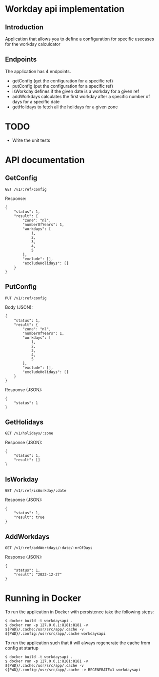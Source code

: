 # Workday api implementation

## Introduction
Application that allows you to define a configuration for specific usecases for the workday calculcator

## Endpoints
The application has 4 endpoints.
 - getConfig (get the configuration for a specific ref)
 - putConfig (put the configuration for a specific ref)
 - isWorkday defines if the given date is a workday for a given ref
 - addWorkdays calculates the first workday after a specific number of days for a specific date
 - getHolidays to fetch all the holidays for a given zone

# TODO
 - Write the unit tests

# API documentation
## GetConfig
```GET /v1/:ref/config```

Response:
```
{
    "status": 1,
    "result": {
        "zone": "nl",
        "numberOfYears": 1,
        "workdays": [
            1,
            2,
            3,
            4,
            5
        ],
        "exclude": [],
        "excludeHolidays": []
    }
}
```

## PutConfig
```PUT /v1/:ref/config```

Body (JSON):
```
{
    "status": 1,
    "result": {
        "zone": "nl",
        "numberOfYears": 1,
        "workdays": [
            1,
            2,
            3,
            4,
            5
        ],
        "exclude": [],
        "excludeHolidays": []
    }
}
```

Response (JSON):
```
{
    "status": 1
}
```

## GetHolidays
```GET /v1/holidays/:zone```

Response (JSON):
```
{
    "status": 1,
    "result": []
}
```

## IsWorkday
```GET /v1/:ref/isWorkday/:date```

Response (JSON):
```
{
    "status": 1,
    "result": true
}
```

## AddWorkdays
```GET /v1/:ref/addWorkdays/:date/:nrOfDays```

Response (JSON):
```
{
    "status": 1,
    "result": "2023-12-27"
}
```

# Running in Docker
To run the application in Docker with persistence take the following steps:
```
$ docker build -t workdaysapi .
$ docker run -p 127.0.0.1:8181:8181 -v ${PWD}/.cache:/usr/src/app/.cache -v ${PWD}/.config:/usr/src/app/.cache workdaysapi 
```

To run the application such that it will always regenerate the cache from config at startup
```
$ docker build -t workdaysapi .
$ docker run -p 127.0.0.1:8181:8181 -v ${PWD}/.cache:/usr/src/app/.cache -v ${PWD}/.config:/usr/src/app/.cache -e REGENERATE=1 workdaysapi 
```